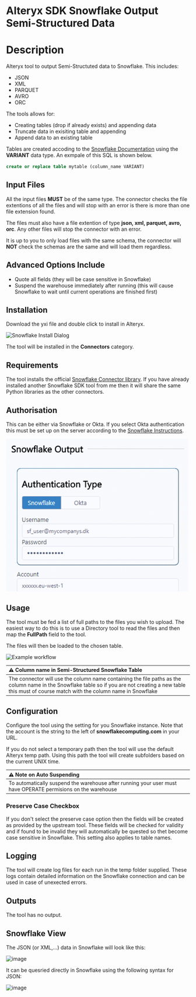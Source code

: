 # Alteryx SDK Snowflake Output Semi-Structured Data


# Description
Alteryx tool to output Semi-Structuted data to Snowflake. This includes:

- JSON
- XML
- PARQUET
- AVRO
- ORC

The tools allows for:

- Creating tables (drop if already exists) and appending data
- Truncate data in exisiting table and appending
- Append data to an existing table

Tables are created accoding to the [Snowflake Documentation](https://docs.snowflake.com/en/user-guide/semistructured-intro.html) using the **VARIANT** data type. An exmpale of this SQL is shown below.

```sql
create or replace table mytable (column_name VARIANT)
```

## Input Files

All the input files **MUST** be of the same type. The connector checks the file extentions of all the files and will stop with an error is there is more than one file extension found.

The files must also have a file extention of type **json, xml, parquet, avro, orc**. Any other files will stop the connector with an error.

It is up to you to only load files with the same schema, the connector will **NOT** check the schemas are the same and will load them regardless.

## Advanced Options Include
- Quote all fields (they will be case sensitive in Snowflake)
- Suspend the warehouse immediately after running (this will cause Snowflake to wait until current operations are finished first)

## Installation
Download the yxi file and double click to install in Alteryx. 

<img src="https://user-images.githubusercontent.com/4363445/111751520-e5fc8100-8894-11eb-99ef-9bd7ff444d30.png" width='500px' alt="Snowflake Install Dialog">

The tool will be installed in the __Connectors__ category.

## Requirements

The tool installs the official [Snowflake Connector library](https://docs.snowflake.com/en/user-guide/python-connector.html). If you have already installed another Snowflake SDK tool from me then it will share the same Python libraries as the other connectors.

## Authorisation
This can be either via Snowflake or Okta. If you select Okta authentication this must be set up on the server according to the [Snowflake Instructions](https://docs.snowflake.com/en/user-guide/admin-security-fed-auth-configure-snowflake.html). 

<img src='https://github.com/bobpeers/Alteryx_SDK_Snowflake_Output/blob/main/images/okta.gif' width=500px alt='Snowflake Okta Authentication'>

## Usage

The tool must be fed a list of full paths to the files you wish to upload. The easiest way to do this is to use a Directory tool to read the files and then map the **FullPath** field to the tool.

The files will then be loaded to the chosen table.

<img src='https://user-images.githubusercontent.com/4363445/111752571-29a3ba80-8896-11eb-8ba7-198cf6a02ea4.png' alt='Example workflow'>

| ⚠️ Column name in Semi-Structured Snowflake Table|
|:---|
|The connector will use the column name containing the file paths as the column name in the Snowflake table so if you are not creating a new table this must of course match with the column name in Snowflake|

## Configuration
Configure the tool using the setting for you Snowflake instance. Note that the account is the string to the left of __snowflakecomputing.com__ in your URL.

If you do not select a temporary path then the tool will use the default Alteryx temp path. Using this path the tool will create subfolders based on the current UNIX time.

| ⚠️ Note on Auto Suspending|
|:---|
|To automatically suspend the warehouse after running your user must have OPERATE permisions on the warehouse|

### Preserve Case Checkbox
If you don't select the preserve case option then the fields will be created as provided by the upstream tool. These fields will be checked for validity and if found to be invalid they will automatically be quested so thet become case sensitive in Snowflake. This setting also applies to table names.

## Logging
The tool will create log files for each run in the temp folder supplied. These logs contain detailed information on the Snowflake connection and can be used in case of unexected errors.

## Outputs
The tool has no output.

## Snowflake View

The JSON (or XML,...) data in Snowflake will look like this:

![image](https://user-images.githubusercontent.com/4363445/111756281-53f77700-889a-11eb-9ead-619207799c4c.png)

It can be quesried directly in Snowflake using the following syntax for JSON:

![image](https://user-images.githubusercontent.com/4363445/111756508-928d3180-889a-11eb-84ef-1d8a7dcd6bc8.png)


